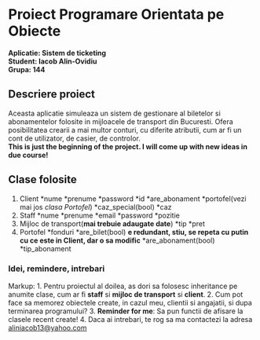 # Proiect Programare Orientata pe Obiecte  
**Aplicatie: Sistem de ticketing**  
**Student: Iacob Alin-Ovidiu**  
**Grupa: 144**
## Descriere proiect
Aceasta aplicatie simuleaza un sistem de gestionare al biletelor si abonamentelor folosite in mijloacele de transport din Bucuresti. Ofera posibilitatea crearii a mai multor conturi, cu diferite atributii, cum ar fi un cont de utilizator, de casier, de controlor.  
**This is just the beginning of the project. I will come up with new ideas in due course!**
## Clase folosite
1. Client
   *nume
   *prenume
   *password
   *id
   *are_abonament
   *portofel(vezi mai jos _clasa Portofel_)
   *caz_special(bool)
   *caz
2. Staff
   *nume
   *prenume
   *email
   *password
   *pozitie
3. Mijloc de transport(**mai trebuie adaugate date**)
   *tip
   *pret
4. Portofel
   *fonduri
   *are_bilet(bool) **e redundant, stiu, se repeta cu putin cu ce este in Client, dar o sa modific**
   *are_abonament(bool)
   *tip_abonament  
### Idei, remindere, intrebari 
Markup: 1. Pentru proiectul al doilea, as dori sa folosesc inheritance pe anumite clase, cum ar fi **staff** si **mijloc de transport** si **client**.
        2. Cum pot face sa memorez obiectele create, in cazul meu, clientii si angajatii, si dupa terminarea programului?
        3. **Reminder for me**: Sa pun functii de afisare la clasele recent create!
        4. Daca ai intrebari, te rog sa ma contactezi la adresa [aliniacob13@yahoo.com](aliniacob13@yahoo.com)
